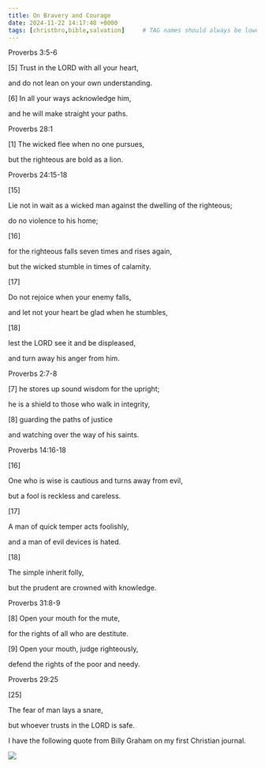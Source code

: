 ```yaml
---
title: On Bravery and Courage
date: 2024-11-22 14:17:48 +0000
tags: [christbro,bible,salvation]     # TAG names should always be lowercase
---
```


Proverbs 3:5-6

[5] Trust in the LORD with all your heart,

and do not lean on your own understanding. 

[6] In all your ways acknowledge him,

and he will make straight your paths.

Proverbs 28:1

[1] The wicked flee when no one pursues,

but the righteous are bold as a lion.

Proverbs 24:15-18

[15] 

Lie not in wait as a wicked man against the dwelling of the righteous;

do no violence to his home; 

[16] 

for the righteous falls seven times and rises again,

but the wicked stumble in times of calamity.

[17] 

Do not rejoice when your enemy falls,

and let not your heart be glad when he stumbles, 

[18] 

lest the LORD see it and be displeased,

and turn away his anger from him.

Proverbs 2:7-8

[7] he stores up sound wisdom for the upright;

he is a shield to those who walk in integrity, 

[8] guarding the paths of justice

and watching over the way of his saints.

Proverbs 14:16-18

[16] 

One who is wise is cautious and turns away from evil,

but a fool is reckless and careless. 

[17] 

A man of quick temper acts foolishly,

and a man of evil devices is hated. 

[18] 

The simple inherit folly,

but the prudent are crowned with knowledge.

Proverbs 31:8-9

[8] Open your mouth for the mute,

for the rights of all who are destitute. 

[9] Open your mouth, judge righteously,

defend the rights of the poor and needy.

Proverbs 29:25

[25] 

The fear of man lays a snare,

but whoever trusts in the LORD is safe.

I have the following quote from Billy Graham on my first Christian journal.

![](/5e58bfbe8f1f5600a4d7e0cf760b8372.jpeg)